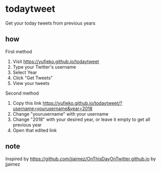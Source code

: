 # todaytweet
Get your today tweets from previous years

## how
First method
1. Visit https://yufieko.github.io/todaytweet
2. Type your Twitter's username
3. Select Year
4. Click "Get Tweets"
5. View your tweets

Second method
1. Copy this link https://yufieko.github.io/todaytweet/?username=yourusername&year=2018
2. Change "yourusername" with your username
3. Change "2018" with your desired year, or leave it empty to get all previous year
4. Open that edited link

## note
Inspired by https://github.com/jjaimez/OnThisDayOnTwitter.github.io by jjaimez